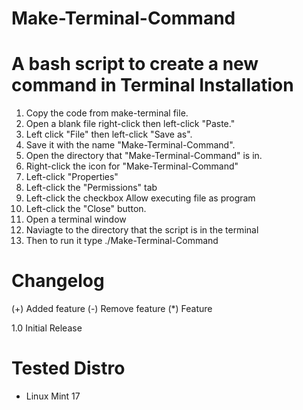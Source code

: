 Make-Terminal-Command
=====================
A bash script to create a new command in Terminal
Installation
=====================

1. Copy the code from make-terminal file.
2. Open a blank file right-click then left-click "Paste."
3. Left click "File" then left-click "Save as".
4. Save it with the name "Make-Terminal-Command".
6. Open the directory that "Make-Terminal-Command" is in.
7. Right-click the icon for "Make-Terminal-Command"
8. Left-click "Properties"
9. Left-click the "Permissions" tab
10. Left-click the checkbox Allow executing file as program
11. Left-click the "Close" button.
12. Open a terminal window
13. Naviagte to the directory that the script is in the terminal
14. Then to run it type ./Make-Terminal-Command

Changelog
=====================
(+) Added feature
(-) Remove feature
(*) Feature

1.0 Initial Release

Tested Distro
=====================
* Linux Mint 17
